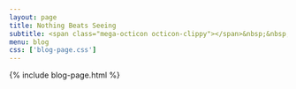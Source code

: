 ```yaml
---
layout: page
title: Nothing Beats Seeing
subtitle: <span class="mega-octicon octicon-clippy"></span>&nbsp;&nbsp; summary my working
menu: blog
css: ['blog-page.css']
---
```

{% include blog-page.html %}
